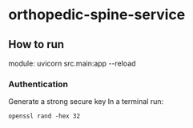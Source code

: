 # orthopedic-spine-service 


## How to run
module: uvicorn
src.main:app --reload



### Authentication
Generate a strong secure key
In a terminal run:
```commandline
openssl rand -hex 32
```